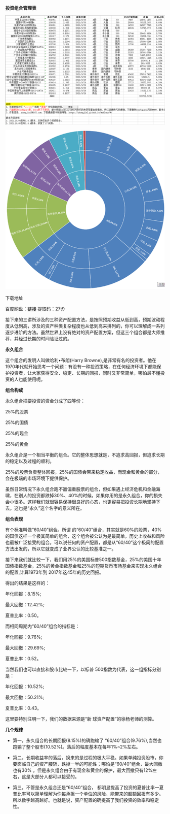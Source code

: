 **投资组合管理表**

![](..\res\armory\Portfolios\Portfolios1.png)

![](..\res\armory\Portfolios\Portfolios2.png)

下载地址

百度网盘：[链接](https://pan.baidu.com/s/1Zq8OcjqQQmAbWvzwk_0sGQ ) 提取码：27t9



接下来的三讲所涉及的三种资产配置方法，是按照预期收益从低到高，预期波动程度从低到高，涉及的资产种类复杂程度也从低到高来排列的，你可以理解成一系列逐步进阶的方法。虽然世界上没有绝对的资产配置方案，但这三个组合都是大师推荐，并经过长期的时间验证过的。 

**永久组合**

这个组合的发明人叫做哈利•布朗(Harry Browne),是非常有名的投资者。他在1970年代就开始思考一个问题：有没有一种投资策略，在任何经济环境下都能保护投资者，让大家获得安全、稳定、长期的回报，同时又非常简单，哪怕最不懂投资的人也能使用呢。

**组合构成**

永久组合把要投资的资金分成了四等份：

25%的股票

25%的国债

25%的现金

25%的黄金

永久组合是一个相当平衡的组合。它的整体思想就是，不追求高回报，但追求长期的稳定以及过程的顺利。 

25%的股票负责整体回报，25%的国债会带来稳定收益，而现金和黄金的部分，会在极端的市场环境下提供保护。 

虽然日常情况下永久组合跑不赢偏重股票的组合，但如果遇上经济危机和金融海啸，在别人的投资都跌掉30%、40%的时候，如果你用的是永久组合，你的损失会小很多。这样我们就很容易保持很良好的心态，也更容易把投资长期地坚持下去。这也是“永久”这个名字的意义所在。

 

**组合表现**

有个标准叫做“60/40”组合。所谓 的“60/40”组合，其实就是60%的股票，40%的国债这样一个极其简单的组合，这个组合被公认为是最简单，历史上收益和风险也最被广泛接受的组合。可以说任何的资产配置，都是从“60/40”这个极简的配置方法出发的，所以它就变成了业界公认的比较基准之一。

接下来我们就比较一下，我们用25%的美国标普500指数基金，25%的美国十年国债指数基金，25%的黄金指数基金和25%的短期货币市场基金来实现永久组合的配置,计算1973年到 2017年这45年的历史回报。

得出的结果是这样的：

年化回报：8.15%;

最大回撤：12.42%;

夏普比率：0.50。

 

而相同周期内“60/40”组合的指标是：

年化回报：9.76%;

最大回撤：29.69%;

夏普比率：0.52。

 

当然我们也可以直接和股市比较一下，以标普 500指数为代表，这一组指标分别是：

年化回报：10.52%;

最大回撤：50.21%;

夏普比率：0.43。 

这里要特别注明一下，我们的数据来源是“新 球资产配置”的徐杨老师的测算。 

**几个规律**

- 第一，永久组合的长期回报(8.15%)的确跑输了 “60/40”组合(9.76%),当然也跑输了整个股市(10.52%)。落后的幅度基本在每年1%~2%左右。 

- 第二，长期收益率的落后，换来的是过程的极大平稳。如果单纯投资股市，你要面临自己的资产腰斩，跌掉一半的可能性；哪怕是“60/40”组合，最大回撤也有30% 。但是永久组合由于有现金和黄金的保护，最大回撤只有12%左右，这是大部分人都可以接受的。 

- 第三，不管是永久组合还是“60/40”组合， 都明显提高了投资的夏普比率一夏普比率可以简单理解为你每承担一个单位的风险，能带来的超额回报有多少。所以数字越高越好。也就是说，资产配置的确提高了我们投资的效率和稳定性。

 